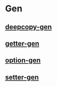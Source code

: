 # Gen

## [deepcopy-gen](https://github.com/Galaxyobe/gen/tree/main/cmd/deepcopy-gen)

## [getter-gen](https://github.com/Galaxyobe/gen/tree/main/cmd/getter-gen)

## [option-gen](https://github.com/Galaxyobe/gen/tree/main/cmd/option-gen)

## [setter-gen](https://github.com/Galaxyobe/gen/tree/main/cmd/setter-gen)

